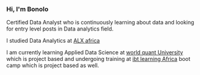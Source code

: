 ### Hi, I'm Bonolo

Certified Data Analyst who is continuously learning about data and looking for entry level posts in Data analytics  field.

I studied Data Analytics at [ALX africa](https://www.alxafrica.com/) 

I am currently learning Applied Data Science at [world quant University](https://learn.wqu.edu/) which is project based and
undergoing training at [ibt learning Africa](https://www.ibtlearning.co/) boot camp which is project based as well. 


  


